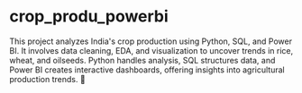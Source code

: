 # crop_produ_powerbi
This project analyzes India's crop production using Python, SQL, and Power BI. It involves data cleaning, EDA, and visualization to uncover trends in rice, wheat, and oilseeds. Python handles analysis, SQL structures data, and Power BI creates interactive dashboards, offering insights into agricultural production trends. 🚀
